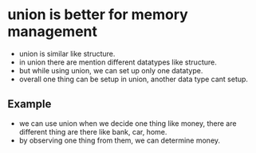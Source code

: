 # union is better for memory management

- union is similar like structure.
- in union there are mention different datatypes like structure.
- but while using union, we can set up only one datatype.
- overall one thing can be setup in union, another data type cant setup.

## Example
- we can use union when we decide one thing like money, there are different thing are there like bank, car, home.
- by observing one thing from them, we can determine money.